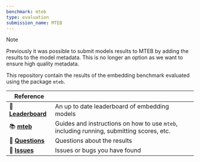 ```yaml
---
benchmark: mteb
type: evaluation
submission_name: MTEB
---
```


> [!NOTE]  
> Previously it was possible to submit models results to MTEB by adding the results to the model metadata. This is no longer an option as we want to ensure high quality metadata.


This repository contain the results of the embedding benchmark evaluated using the package `mteb`.


| Reference           |                                                                                          |
| ------------------- | ---------------------------------------------------------------------------------------- |
| 🦾 **[Leaderboard]** | An up to date leaderboard of embedding models                                            |
| 📚 **[mteb]**        | Guides and instructions on how to use `mteb`, including running, submitting scores, etc. |
| 🙋 **[Questions]**   | Questions about the results                                                              |
| 🙋 **[Issues]**      | Issues or bugs you have found                                                            |


[Leaderboard]: https://huggingface.co/spaces/mteb/leaderboard
[mteb]: https://github.com/embeddings-benchmark/mteb
[Questions]: https://github.com/embeddings-benchmark/mteb/discussions
[Issues]: https://github.com/embeddings-benchmark/mteb/issues